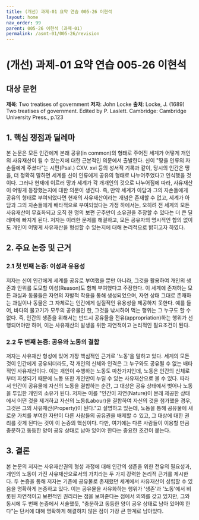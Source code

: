 ```yaml
---
title: (개선) 과제-01 요약 연습 005-26 이현석
layout: home
nav_order: 99
parent: 005-26 이현석 (과제-01)
permalink: /asmt-01/005-26/revision
---
```


# (개선) 과제-01 요약 연습 005-26 이현석


## 대상 문헌  
**제목**: Two treatises of government
**저자**: John Locke
**출처**: Locke, J. (1689) Two treatises of government. Edited by P. Laslett. Cambridge: Cambridge University Press., p.123   

## 1. 핵심 쟁점과 딜레마  
본 논문은 모든 인간에게 본래 공유(in common)의 형태로 주어진 세계가 어떻게 개인의 사유재산이 될 수 있는지에 대한 근본적인 의문에서 출발한다. 신이 "땅을 인류의 자손들에게 주셨다"는 시편(Psal.) CXV. xvi 등의 성서적 기록과 같이, 당시의 인간은 땅을, 더 정확히 말하면 세계를 신이 인류에게 공유의 형태로 나누어주었다고 인식했을 것이다. 그러나 현재에 이르러 땅과 세계가 각 개개인의 것으로 나누어짐에 따라, 사유재산이 어떻게 등장했는지에 대한 의문이 생긴다. 즉, 만약 세계가 아담과 그의 자손들에게 공유의 형태로 부여되었다면 현재의 사유재산이라는 개념은 존재할 수 없고, 세계가 아담과 그의 자손들에게 배타적으로 부여되었다는 가정 하에서는, 오히려 전 세계의 모든 사유재산이 무효화되고 오직 한 명의 보편 군주만이 소유권을 주장할 수 있다는 더 큰 딜레마에 빠지게 된다. 저자는 이러한 문제를 해결하고, 모든 공유자의 명시적인 합의 없이도 개인이 어떻게 사유재산을 형성할 수 있는지에 대해 논리적으로 밝히고자 하였다.

## 2. 주요 논증 및 근거  

### 2.1 첫 번째 논증: 이성과 유용성  
저자는 신이 인간에게 세계를 공유로 부여했을 뿐만 아니라, 그것을 활용하여 개인의 생존과 안위를 도모할 이성(Reason)도 함께 부여했다고 주장한다. 이 세계에 존재하는 모든 과실과 동물들은 자연의 자발적 작용을 통해 생성되었으며, 자연 상태 그대로 존재하는 과실이나 동물은 그 자체로는 인간에게 실질적인 유용성을 제공하지 못한다. 예를 들어, 바다의 물고기가 모두의 공유물인 한, 그것을 낚시하여 먹는 행위는 그 누구도 할 수 없다. 즉, 인간의 생존을 위해서는 반드시 공유물을 전유(appropriation)하는 행위가 선행되어야만 하며, 이는 사유재산의 발생을 위한 자연적이고 논리적인 필요조건이 된다.

### 2.2 두 번째 논증: 공유와 노동의 결합 
저자는 사유재산 형성에 있어 가장 핵심적인 근거로 '노동'을 말하고 있다. 세계의 모든 것이 인간에게 공유되더라도, 각 개인의 신체와 인격은 그 누구와도 공유될 수 없는 배타적인 사유재산이다. 이는 개인이 수행하는 노동도 마찬가지인데, 노동은 인간의 신체로부터 파생되기 때문에 노동 또한 개인만이 누릴 수 있는 사유재산으로 볼 수 있다. 따라서 인간이 공유물에 자신의 노동을 결합하는 순간, 그 대상은 공유 상태에서 벗어나 노동을 투입한 개인의 소유가 된다. 저자는 이를 "인간이 자연(Nature)이 본래 제공한 상태에서 어떤 것을 제거하고 자신의 노동(Labour)을 결합하여 자신의 것을 첨가했을 경우, 그것은 그의 사유재산(Property)이 된다."고 설명하고 있는데, 노동을 통해 공유물에 새로운 가치를 부여한 자만이 다른 사람들의 공유권을 배제할 수 있고, 그 대상에 대한 권리를 갖게 된다는 것이 이 논증의 핵심이다. 다만, 여기에는 다른 사람들이 이용할 만큼 충분하고 동등한 양이 공유 상태로 남아 있어야 한다는 중요한 조건이 붙는다.

## 3. 결론  
본 논문의 저자는 사유재산권의 형성 과정에 대해 인간의 생존을 위한 전유의 필요성과, 개인의 노동이 가진 사유재산으로서의 가치라는 두 가지 강력한 논리적 근거를 제시한다. 두 논증을 통해 저자는 기존에 공유물로 존재했던 세계에서 사유재산이 성립할 수 있음을 명확하게 논증하고 있다. 이는 공유물을 사유화하는 행위가 '생존'과 '노동'에서 비롯된 자연적이고 보편적인 권리라는 점을 보여준다는 점에서 의의를 갖고 있지만, 그와 동시에 두 번째 논증에서 서술했듯, "충분하고 동등한 양이 공유 상태로 남아 있어야 한다"는 단서에 대해 명확하게 해결하지 않은 점이 가장 큰 한계로 남아있다.